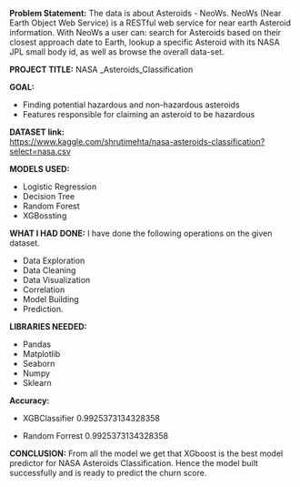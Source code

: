 **Problem Statement:**
The data is about Asteroids - NeoWs.
NeoWs (Near Earth Object Web Service) is a RESTful web service for near earth Asteroid information. With NeoWs a user can: search for Asteroids based on their closest approach date to Earth, lookup a specific Asteroid with its NASA JPL small body id, as well as browse the overall data-set.

**PROJECT TITLE:** 
NASA _Asteroids_Classification

**GOAL:** 
- Finding potential hazardous and non-hazardous asteroids
- Features responsible for claiming an asteroid to be hazardous

**DATASET link:**  
https://www.kaggle.com/shrutimehta/nasa-asteroids-classification?select=nasa.csv

**MODELS USED:**
- Logistic Regression
- Decision Tree
- Random Forest
- XGBossting
 

**WHAT I HAD DONE:**
I have done the following operations on the given dataset.
- Data Exploration
- Data Cleaning
- Data Visualization
- Correlation
- Model Building
- Prediction.

**LIBRARIES NEEDED:**
- Pandas 
- Matplotlib
- Seaborn
- Numpy
- Sklearn

**Accuracy:**
- XGBClassifier
  0.9925373134328358
 
- Random Forrest
  0.9925373134328358

**CONCLUSION:**
From all the model we get that XGboost is the best model predictor for NASA Asteroids Classification. Hence the model built successfully and is ready to predict the churn score.